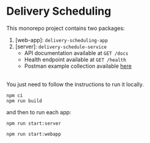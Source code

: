 # Delivery Scheduling

This monorepo project contains two packages:
 
1. [web-app]: <code>delivery-scheduling-app</code>
2. [server]: <code>delivery-schedule-service</code>
   - API documentation available at  `GET /docs`
   - Health endpoint available at  `GET /health`
   - Postman example collection available [here](https://gitlab.com/marcosoliveira91/delivery-scheduling/-/wikis/Postman-Collection)

<br/>
You just need to follow the instructions to run it locally.
<br/>


```
npm ci
npm run build
```

and then to run each app:

```
npm run start:server
```
```
npm run start:webapp
```
